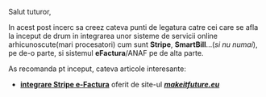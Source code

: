 Salut tuturor,

In acest post incerc sa creez cateva punti de legatura catre cei care se afla la inceput de drum in integrarea unor sisteme de servicii online arhicunoscute(mari procesatori) cum sunt **Stripe**, **SmartBill**...(*si nu numai*), pe de-o parte, si sistemul **eFactura**/ANAF pe de alta parte.

As recomanda pt inceput, cateva articole interesante:

 - [**integrare Stripe e-Factura**](https://www.makeitfuture.eu/integrare-stripe-e-factura) oferit de site-ul [***makeitfuture.eu***](https://www.makeitfuture.eu)
